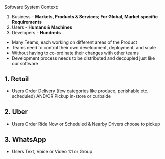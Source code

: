 Software System Context:

1. Business - **Markets, Products & Services**; **For Global, Market specific Requirements** 
2. Users - **Humans & Machines** 
3. Developers - **Hundreds**
* Many Teams, each working on different areas of the Product
* Teams need to control their own development, deployment, and scale
* Without having to co-ordinate their changes with other teams
* Development process needs to be distributed and decoupled just like our software

## 1. Retail
* Users Order Delivery (few categories like produce, perishable etc. scheduled) AND/OR Pickup in-store or curbside
## 2. Uber
* Users Order Ride Now or Scheduled & Nearby Drivers choose to pickup 
## 3. WhatsApp
* Users Text, Voice or Video 1:1 or Group
